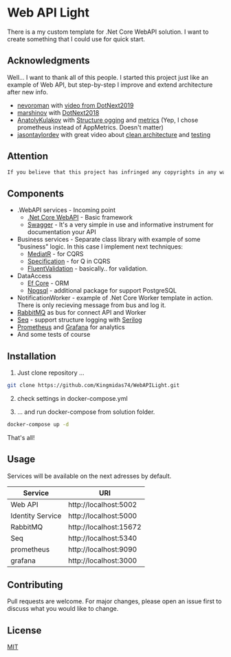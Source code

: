 # Web API Light

There is a my custom template for .Net Core WebAPI solution. I want to create something that I could use for quick start.

## Acknowledgments

Well... I want to thank all of this people. I started this project just like an example of Web API, but step-by-step I improve and extend architecture after new info.

* [nevoroman](https://github.com/nevoroman) with [video from DotNext2019](https://www.youtube.com/watch?v=9s_4wpzENhg)
* [marshinov](https://habr.com/ru/users/marshinov/) with [DotNext2018](https://www.youtube.com/watch?v=qJPwSvDLmQE)
* [AnatolyKulakov](https://github.com/AnatolyKulakov) with [Structure ogging](https://www.youtube.com/watch?v=wy9YbBqhHqQ) and [metrics](https://www.youtube.com/watch?v=AFB89L8DLpE) (Yep, I chose prometheus instead of AppMetrics. Doesn't matter)
* [jasontaylordev](https://github.com/jasontaylordev) with great video about [clean architecture](https://www.youtube.com/watch?v=dK4Yb6-LxAk) and [testing](https://www.youtube.com/watch?v=2UJ7mAtFuio)

## Attention
```diff
If you believe that this project has infringed any copyrights in any way or just don't want to be mention, please contact me with email kingmidas1992@gmail.com.
```

## Components

* .WebAPI services - Incoming point
    * [.Net Core WebAPI](https://docs.microsoft.com/en-us/aspnet/core/tutorials/first-web-api?view=aspnetcore-3.1&tabs=visual-studio) - Basic framework
    * [Swagger](https://swagger.io/) - It's a very simple in use and informative instrument for documentation your API
* Business services - Separate class library with example of some "business" logic. In this case I implement next techniques:
    * [MediatR](https://github.com/jbogard/MediatR) - for CQRS 
    * [Specification](https://www.c-sharpcorner.com/article/the-specification-pattern-in-c-sharp/) - for Q in CQRS
    * [FluentValidation](https://fluentvalidation.net/) - basically.. for validation.
* DataAccess
    * [Ef Core](https://github.com/dotnet/efcore) - ORM
    * [Npgsql](https://www.npgsql.org/) - additional package for support PostgreSQL
* NotificationWorker - example of .Net Core Worker template in action. There is only recieving message from bus and log it.
* [RabbitMQ](https://www.rabbitmq.com/) as bus for connect API and Worker
* [Seq](https://datalust.co/seq) - support structure logging with [Serilog](https://serilog.net/)
* [Prometheus](https://prometheus.io/) and [Grafana](https://grafana.com/) for analytics
* And some tests of course

## Installation

1) Just clone repository ...
```bash
git clone https://github.com/Kingmidas74/WebAPILight.git
```
2) check settings in docker-compose.yml

3) ... and run docker-compose from solution folder.
```bash
docker-compose up -d
```
That's all!

## Usage

Services will be available on the next adresses by default.

| Service       |       URI     |
| ------------- | ------------- |
| Web API  | http://localhost:5002  |
| Identity Service  | http://localhost:5000  |
| RabbitMQ  | http://localhost:15672  |
| Seq  | http://localhost:5340  |
| prometheus  | http://localhost:9090  |
| grafana  | http://localhost:3000  |


## Contributing
Pull requests are welcome. For major changes, please open an issue first to discuss what you would like to change.

## License
[MIT](https://choosealicense.com/licenses/mit/)